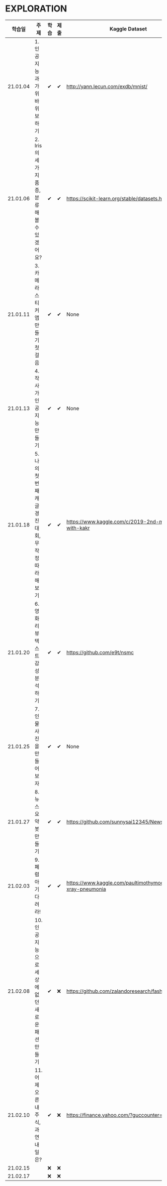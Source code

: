 # EXPLORATION

|   학습일    |주제|학습|제출|Kaggle Dataset|
|---|---|---|---|---|
|21.01.04|1. 인공지능과 가위바위보 하기|✔|✔|http://yann.lecun.com/exdb/mnist/|
|21.01.06|2. Iris의 세 가지 품종, 분류해볼 수 있겠어요?|✔|✔|https://scikit-learn.org/stable/datasets.html|
|21.01.11|3. 카메라 스티커앱 만들기 첫걸음|✔|✔|None|
|21.01.13|4. 작사가 인공지능 만들기|✔|✔|None|
|21.01.18|5. 나의 첫 번째 캐글 경진대회, 무작정 따라해보기|✔|✔|https://www.kaggle.com/c/2019-2nd-ml-month-with-kakr|
|21.01.20|6. 영화리뷰 텍스트 감성분석하기|✔|✔|https://github.com/e9t/nsmc|
|21.01.25|7. 인물사진을 만들어 보자|✔|✔|None|
|21.01.27|8.뉴스 요약봇 만들기|✔|✔|https://github.com/sunnysai12345/News_Summary|
|21.02.03|9. 폐렴아 기다려라!|✔|✔|https://www.kaggle.com/paultimothymooney/chest-xray-pneumonia|
|21.02.08|10. 인공지능으로 세상에 없던 새로운 패션 만들기|✔|❌|https://github.com/zalandoresearch/fashion-mnist|
|21.02.10|11. 어제 오른 내 주식, 과연 내일은?|✔|❌|https://finance.yahoo.com/?guccounter=1|
|21.02.15||❌|❌||
|21.02.17||❌|❌||
